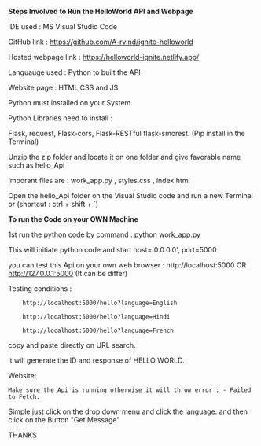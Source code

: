 **Steps Involved to Run the HelloWorld API and Webpage** 

IDE used : MS Visual Studio Code 

GitHub link : https://github.com/A-rvind/ignite-helloworld 

Hosted webpage link : https://helloworld-ignite.netlify.app/ 

Languauge used : Python to built the API 

Website page : HTML,CSS and JS 

Python must installed on your System 

Python Libraries need to install : 

Flask, request, Flask-cors, Flask-RESTful flask-smorest. (Pip install in the Terminal) 

Unzip the zip folder and locate it on one folder and give favorable name such as hello_Api

Imporant files are :  work_app.py , styles.css , index.html 

Open the hello_Api folder on the Visual Studio code and run a new Terminal or (shortcut : ctrl + shift + `) 

**To run the Code on your OWN Machine** 

1st run the python code by command : python work_app.py 

This will initiate python code and start host='0.0.0.0', port=5000

you can test this Api on your own web browser : http://localhost:5000 OR  http://127.0.0.1:5000 (It can be differ) 

Testing conditions : 

		http://localhost:5000/hello?language=English
  
		http://localhost:5000/hello?language=Hindi 
  
		http://localhost:5000/hello?language=French 

copy and paste directly on URL search. 

it will generate the ID and response of HELLO WORLD. 

Website: 

	Make sure the Api is running otherwise it will throw error : - Failed to Fetch. 

Simple just click on the drop down menu and click the language. and then click on the Button "Get Message" 


THANKS 
